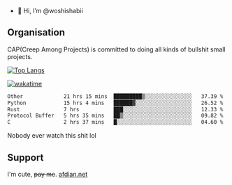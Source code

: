 - 👋 Hi, I’m @woshishabii

## Organisation

CAP(Creep Among Projects) is committed to doing all kinds of bullshit small projects.

[![Top Langs](https://github-readme-stats.vercel.app/api/top-langs/?username=woshishabii&layout=compact)](https://github.com/anuraghazra/github-readme-stats)

[![wakatime](https://wakatime.com/badge/user/34d02784-acc1-4a16-82d7-33fdb53c4ed6.svg)](https://wakatime.com/@34d02784-acc1-4a16-82d7-33fdb53c4ed6)


<!--START_SECTION:waka-->

```txt
Other             21 hrs 15 mins  █████████▒░░░░░░░░░░░░░░░   37.39 %
Python            15 hrs 4 mins   ██████▓░░░░░░░░░░░░░░░░░░   26.52 %
Rust              7 hrs           ███░░░░░░░░░░░░░░░░░░░░░░   12.33 %
Protocol Buffer   5 hrs 35 mins   ██▒░░░░░░░░░░░░░░░░░░░░░░   09.82 %
C                 2 hrs 37 mins   █░░░░░░░░░░░░░░░░░░░░░░░░   04.60 %
```

<!--END_SECTION:waka-->

Nobody ever watch this shit lol

## Support
I'm cute, ~~pay me~~.
[afdian.net](https://afdian.com/a/woshishabi)

<!---
woshishabii/woshishabii is a ✨ special ✨ repository because its `README.md` (this file) appears on your GitHub profile.
You can click the Preview link to take a look at your changes.
--->
